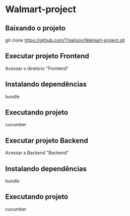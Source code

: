 # Walmart-project


Baixando o projeto
----------------------------------------------------------------------------------------
git clone https://github.com/Thialison/Walmart-project.git

Executar projeto Frontend
----------------------------------------------------------------------------------------
Acessar o diretório "Frontend"


Instalando dependências
----------------------------------------------------------------------------------------
bundle


Executando projeto
----------------------------------------------------------------------------------------
cucumber

Executar projeto Backend
----------------------------------------------------------------------------------------
Acessar a Backend "Backend"


Instalando dependências
----------------------------------------------------------------------------------------
bundle


Executando projeto
----------------------------------------------------------------------------------------
cucumber








